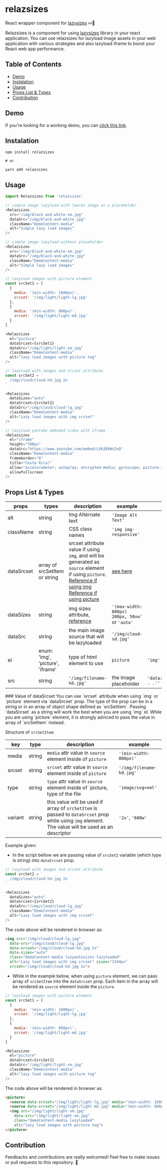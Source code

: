 # relazsizes

React wrapper component for [lazysizes](https://github.com/minhtranite/react-lazysizes) 💤🚀

Relazsizes is a component for using [lazysizes](https://github.com/minhtranite/react-lazysizes) library in your react application. You can use relazsizes for lazyload image assets in your web application with various strategies and also lazyload iframe to boost your React web app performance.

## Table of Contents
* [Demo](#Demo)
* [Instalation](#Instalation)
* [Usage](#Usage)
* [Props List & Types](#Props-List--Types)
* [Contribution ](#Contribution)

## Demo
If you're looking for a working demo, you can [click this link](https://relazsizes.firebaseapp.com).

## Instalation

```
npm install relazsizes

# or

yarn add relazsizes
```

## Usage

```javascript
import Relazsizes from 'relazsizes'

// simple image lazyload with lowres image as a placeholder
<Relazsizes
  src="/img/black-and-white-sm.jpg"
  dataSrc="/img/black-and-white.jpg"
  className="DemoContent-media"
  alt="Simple lazy load images"
/>

// simple image lazyload without placeholder
<Relazsizes
  src="/img/black-and-white-sm.jpg"
  dataSrc="/img/black-and-white.jpg"
  className="DemoContent-media"
  alt="Simple lazy load images"
/>

// lazyload images with picture element
const srcSet1 = [
  {
    media: '(min-width: 1600px)',
    srcset: '/img/light/light-lg.jpg'
  },
  {
    media: '(min-width: 800px)',
    srcset: '/img/light/light-md.jpg'
  }
]

<Relazsizes
  el="picture"
  dataSrcset={srcSet1}
  dataSrc="/img/light/light-sm.jpg"
  className="DemoContent-media"
  alt="lazy load images with picture tag"
/>

// lazyload with images and srcset attribute
const srcSet2 = `
  /img/cloud/cloud-hd.jpg 2x
`

<Relazsizes
  dataSizes="auto"
  dataSrcset={srcSet2}
  dataSrc="/img/cloud/cloud-lg.jpg"
  className="DemoContent-media"
  alt="Lazy load images with img srcset"
/>

// lazyload youtube embeded video with iframe
<Relazsizes
  el="iframe"
  height="700px"
  dataSrc="https://www.youtube.com/embed/LXb3EKWsInQ"
  className="DemoContent-media"
  frameborder="0"
  title="Costa Rica!"
  allow="accelerometer; autoplay; encrypted-media; gyroscope; picture-in-picture"
  allowfullscreen
/>
```

## Props List & Types
| props | types | description | example | default |
|-------|-------|-------------|---------|---------|
| alt | string | Img Alternate text | `'Image Alt Text'` | |
| className | string | CSS class names | `'img img-responsive'` | |
| dataSrcset | array of srcSetItem or string | srcset attribute value if using `img`, and will be generated as `source` element if using `picture`. <br/>[Reference if using img](https://developer.mozilla.org/en-US/docs/Web/HTML/Element/picture) <br/>[Reference if using picture](https://developer.mozilla.org/en-US/docs/Web/HTML/Element/picture) | [see here](#value-srcset) | |
| dataSizes | string | img sizes attribute, [reference](https://developer.mozilla.org/en-US/docs/Web/HTML/Element/img#Using_the_srcset_and_sizes_attributes) | `'(max-width: 600px) 200px, 50vw'` or `'auto'` | |
| dataSrc | string | the main image source that will be lazyloaded | `'/img/cloud-sd.jpg'` | |
| el | enum: 'img', 'picture', 'iframe' | type of html element to use | `picture` | `'img'` | 
| src | string | `'/img/filename-hd.jpg'` | the image placeholder | `'data:image/gif;base64,R0lGODlhA. . .''`|

<span id="value-srcset"/>
### Value of dataSrcset
You can use `srcset` attribute when using `img` or `picture` element via `dataSrcset` prop. The type of the prop can be in a string or in an array of object shape defined as `srcSetItem`.
Passing `dataSrcset` as a string will work the best when you are using `img` el. While you are using `picture` element, it is strongly adviced to pass the value in array of `srcSetItem` instead.

Structure of `srcSetItem`:

| key | type | description | example |
|-----|------|-------------|---------|
| media | string | `media` attr value in `source` element inside of `picture` | `'(min-width: 800px)'` |
| srcset | string | `srcset` attr value in `source` element inside of `picture` | `'/img/filename-hd.jpg'` |
| type | string | `type` attr value in `source` element inside of `picture, type of the file | `'image/svg+xml'` |
| variant | string | this value will be used if array of `srcSetItem` is passed to `dataSrcset` prop while using `img` element. The value will be used as an descriptor | `'2x'`, `'600w'` |

Example given:
* In the script bellow we are passing value of `srcSet2` variable (which type is string) into `dataSrcset` prop.
```javascript
// lazyload with images and srcset attribute
const srcSet2 = `
  /img/cloud/cloud-hd.jpg 2x
`

<Relazsizes
  dataSizes="auto"
  dataSrcset={srcSet2}
  dataSrc="/img/cloud/cloud-lg.jpg"
  className="DemoContent-media"
  alt="Lazy load images with img srcset"
/>
```

The code above will be rendered in browser as:
```html
<img src="/img/cloud/cloud-lg.jpg"
  data-src="/img/cloud/cloud-lg.jpg"
  data-srcset="/img/cloud/cloud-hd.jpg 2x" 
  data-sizes="auto"
  class="DemoContent-media lazyautosizes lazyloaded"
  alt="Lazy load images with img srcset" sizes="1344px"
  srcset="/img/cloud/cloud-hd.jpg 2x">
```

* While in the example below, when using `picture` element, we can pass array of `srcSetItem` into the `dataSrcset` prop. Each item in the array will be rendered as `source` element inside the `picture`.

```javascript
// lazyload images with picture element
const srcSet1 = [
  {
    media: '(min-width: 1600px)',
    srcset: '/img/light/light-lg.jpg'
  },
  {
    media: '(min-width: 800px)',
    srcset: '/img/light/light-md.jpg'
  }
]

<Relazsizes
  el="picture"
  dataSrcset={srcSet1}
  dataSrc="/img/light/light-sm.jpg"
  className="DemoContent-media"
  alt="lazy load images with picture tag"
/>
```

The code above will be rendered in browser as:

```html
<picture>
  <source data-srcset="/img/light/light-lg.jpg" media="(min-width: 1600px)" srcset="/img/light/light-lg.jpg">
  <source data-srcset="/img/light/light-md.jpg" media="(min-width: 800px)" srcset="/img/light/light-md.jpg">
  <img src="/img/light/light-sm.jpg"
    data-src="/img/light/light-sm.jpg"
    class="DemoContent-media lazyloaded" 
    alt="lazy load images with picture tag">
</picture>
```

## Contribution 

Feedbacks and contributions are really welcomed! Feel free to make issues or pull requests to this repository. :pray:
